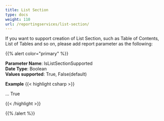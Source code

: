 ```yaml
---
title: List Section
type: docs
weight: 110
url: /reportingservices/list-section/
---
```



If you want to support creation of List Section, such as Table of Contents, List of Tables and so on, please add report parameter as the following:

{{% alert color="primary" %}} 

**Parameter Name**: IsListSectionSupported   
**Date Type**: Boolean   
**Values supported**: True, False(default)   

**Example**
{{< highlight csharp >}}

<Render>
...
<Extension Name="APPDF" Type="Aspose.PDF.ReportingServices.Renderer,Aspose.PDF.ReportingServices">
<Configuration>
<IsListSectionSupported>True</IsListSectionSupported>
</Configuration>
</Extension>
</Render>

{{< /highlight >}}

{{% /alert %}} 